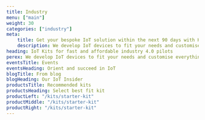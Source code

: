 ```yaml
---
title: Industry
menu: ["main"]
weight: 30
categories: ["industry"]
meta:
    title: Get your bespoke IoT solution within the next 90 days with HARDWARIO
    description: We develop IoT devices to fit your needs and customise everything from the technical solution to the branded product casing. Get ready to connect your world.
heading: IoT Kits for fast and affordable industry 4.0 pilots
perex: We develop IoT devices to fit your needs and customise everything from the technical solution to the branded product casing. Get ready to connect your world.
eventsTitle: Events
eventsHeading: Orient and succeed in IoT
blogTitle: From blog
blogHeading: Our IoT Insider
productsTitle: Recommended kits
productsHeading: Select best fit kit
productLeft: "/kits/starter-kit"
productMiddle: "/kits/starter-kit"
productRight: "/kits/starter-kit"
---
```

